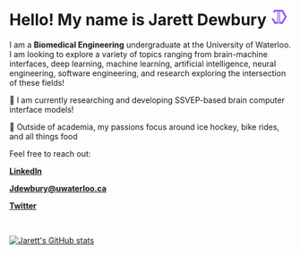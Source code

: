 # Hello! My name is Jarett Dewbury <img src="weblogo.png" width=30px margin-top=100px>

I am a **Biomedical Engineering** undergraduate at the University of Waterloo. 
I am looking to explore a variety of topics ranging from brain-machine interfaces, deep learning, machine learning, 
artificial intelligence, neural engineering, software engineering, and research exploring the intersection of these fields! 


🧠 I am currently researching and developing SSVEP-based brain computer interface models!


🏒 Outside of academia, my passions focus around ice hockey, bike rides, and all things food


Feel free to reach out:

[**LinkedIn**](https://www.linkedin.com/in/jarett-dewbury/) 

[**Jdewbury@uwaterloo.ca**](mailto:jdewbury@uwaterloo.ca)

[**Twitter**](https://twitter.com/JarettDewbury)

<br>

[![Jarett's GitHub stats](https://github-readme-stats.vercel.app/api?username=jdewbury&show_icons=true&count_private=true&theme=midnight-purple)](https://github.com/jdewbury/github-readme-stats)


